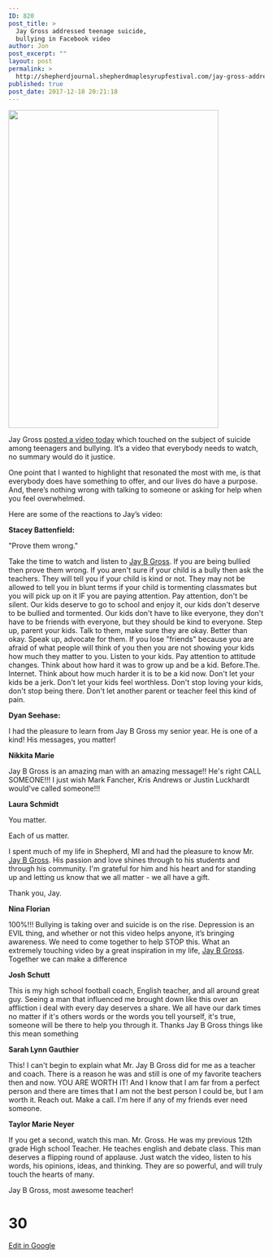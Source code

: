```yaml
---
ID: 820
post_title: >
  Jay Gross addressed teenage suicide,
  bullying in Facebook video
author: Jon
post_excerpt: ""
layout: post
permalink: >
  http://shepherdjournal.shepherdmaplesyrupfestival.com/jay-gross-addressed-teenage-suicide-bullying-in-facebook-video
published: true
post_date: 2017-12-10 20:21:18
---
```

<img title="" src="http://shepherdjournal.shepherdmaplesyrupfestival.com/wp-content/uploads/2017/12/null-1.png" alt="" width="413" height="626" />

Jay Gross <a href="https://www.facebook.com/jgross811/videos/10155647018763445/">posted a video today</a> which touched on the subject of suicide among teenagers and bullying. It’s a video that everybody needs to watch, no summary would do it justice.

One point that I wanted to highlight that resonated the most with me, is that everybody does have something to offer, and our lives do have a purpose. And, there’s nothing wrong with talking to someone or asking for help when you feel overwhelmed.

Here are some of the reactions to Jay’s video:

<b>Stacey Battenfield:</b>

"Prove them wrong."

Take the time to watch and listen to <a href="https://www.facebook.com/jgross811?fref=mentions">Jay B Gross</a>. If you are being bullied then prove them wrong. If you aren't sure if your child is a bully then ask the teachers. They will tell you if your child is kind or not. They may not be allowed to tell you in blunt terms if your child is tormenting classmates but you will pick up on it IF you are paying attention. Pay attention, don't be silent. Our kids deserve to go to school and enjoy it, our kids don't deserve to be bullied and tormented. Our kids don't have to like everyone, they don't have to be friends with everyone, but they should be kind to everyone. Step up, parent your kids. Talk to them, make sure they are okay. Better than okay. Speak up, advocate for them. If you lose "friends" because you are afraid of what people will think of you then you are not showing your kids how much they matter to you. Listen to your kids. Pay attention to attitude changes. Think about how hard it was to grow up and be a kid. Before.The. Internet. Think about how much harder it is to be a kid now. Don't let your kids be a jerk. Don't let your kids feel worthless. Don't stop loving your kids, don't stop being there. Don't let another parent or teacher feel this kind of pain.

<b>Dyan Seehase:</b>

I had the pleasure to learn from Jay B Gross my senior year. He is one of a kind! His messages, you matter!

<b>Nikkita Marie</b>

Jay B Gross is an amazing man with an amazing message!! He's right CALL SOMEONE!!! I just wish Mark Fancher, Kris Andrews or Justin Luckhardt would've called someone!!!

<b>Laura Schmidt</b>

You matter.

Each of us matter.

I spent much of my life in Shepherd, MI and had the pleasure to know Mr. <a href="https://www.facebook.com/jgross811?fref=mentions">Jay B Gross</a>. His passion and love shines through to his students and through his community. I'm grateful for him and his heart and for standing up and letting us know that we all matter - we all have a gift.

Thank you, Jay.

<b>Nina Florian</b>

100%!!! Bullying is taking over and suicide is on the rise. Depression is an EVIL thing, and whether or not this video helps anyone, it’s bringing awareness. We need to come together to help STOP this. What an extremely touching video by a great inspiration in my life, <a href="https://www.facebook.com/jgross811?fref=mentions">Jay B Gross</a>. Together we can make a difference

<b>Josh Schutt</b>

This is my high school football coach, English teacher, and all around great guy. Seeing a man that influenced me brought down like this over an affliction i deal with every day deserves a share. We all have our dark times no matter if it's others words or the words you tell yourself, it's true, someone will be there to help you through it. Thanks Jay B Gross things like this mean something

<b>Sarah Lynn Gauthier</b>

This! I can't begin to explain what Mr. Jay B Gross did for me as a teacher and coach. There is a reason he was and still is one of my favorite teachers then and now. YOU ARE WORTH IT! And I know that I am far from a perfect person and there are times that I am not the best person I could be, but I am worth it. Reach out. Make a call. I'm here if any of my friends ever need someone.

<b>Taylor Marie Neyer</b>

If you get a second, watch this man. Mr. Gross. He was my previous 12th grade High school Teacher. He teaches english and debate class. This man deserves a flipping round of applause. Just watch the video, listen to his words, his opinions, ideas, and thinking. They are so powerful, and will truly touch the hearts of many.

Jay B Gross, most awesome teacher!

# 30 #

<a href="https://docs.google.com/document/d/1dWQ4U_Bjtcs-xtOjNw7_w2Z7mNxaM5qiFRxZsyUxSp4/edit?usp=sharing">Edit in Google</a>